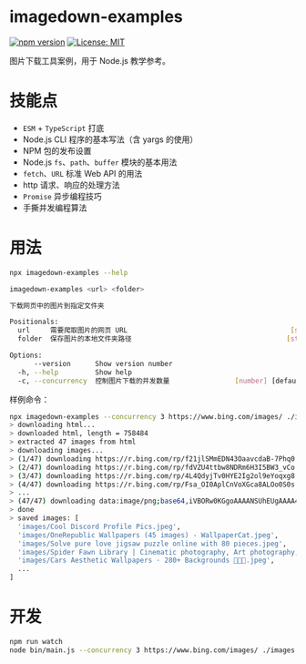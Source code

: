 # imagedown-examples

[![npm version](https://img.shields.io/npm/v/imagedown-example.svg)](https://www.npmjs.com/package/imagedown-example)
[![License: MIT](https://img.shields.io/badge/License-MIT-yellow.svg)](https://opensource.org/licenses/MIT)

图片下载工具案例，用于 Node.js 教学参考。

# 技能点

- `ESM` + `TypeScript` 打底
- Node.js CLI 程序的基本写法（含 yargs 的使用）
- NPM 包的发布设置
- Node.js `fs`、`path`、`buffer` 模块的基本用法
- `fetch`、`URL` 标准 Web API 的用法
- http 请求、响应的处理方法
- `Promise` 异步编程技巧
- 手撕并发编程算法

# 用法

```bash
npx imagedown-examples --help

imagedown-examples <url> <folder>

下载网页中的图片到指定文件夹

Positionals:
  url     需要爬取图片的网页 URL                                        [string]
  folder  保存图片的本地文件夹路径                                      [string]

Options:
      --version      Show version number                               [boolean]
  -h, --help         Show help                                         [boolean]
  -c, --concurrency  控制图片下载的并发数量                [number] [default: 1]
```

样例命令：

```bash
npx imagedown-examples --concurrency 3 https://www.bing.com/images/ ./images
> downloading html...
> downloaded html, length = 758484
> extracted 47 images from html
> downloading images...
> (1/47) downloading https://r.bing.com/rp/f21jlSMmEDN43OaavcdaB-7Phq0.svg
> (2/47) downloading https://r.bing.com/rp/fdVZU4ttbw8NDRm6H3I5BW3_vCo.svg
> (3/47) downloading https://r.bing.com/rp/4L4QdyjTv0HYE2Ig2ol9eYoqxg8.svg
> (4/47) downloading https://r.bing.com/rp/Fsa_OI0AplCnVoXGca8ALOo0S0s.svg
> ...
> (47/47) downloading data:image/png;base64,iVBORw0KGgoAAAANSUhEUgAAAA4AAAAOCAYAAAAfSC3RAAAANElEQVQokWMwTtv9nxzMMKpxhGv8/x+B0SQXIMuhY1waLwCxAKkaPwCxAT5NuDQmENIEwgA05eEwFjHcAQAAAABJRU5ErkJggg==
> done
> saved images: [
  'images/Cool Discord Profile Pics.jpeg',
  'images/OneRepublic Wallpapers (45 images) - WallpaperCat.jpeg',
  'images/Solve pure love jigsaw puzzle online with 80 pieces.jpeg',
  'images/Spider Fawn Library | Cinematic photography, Art photography, Photography inspiration.jpeg',
  'images/Cars Aesthetic Wallpapers · 280+ Backgrounds 🚗🚕🚙.jpeg',
  ...
]
```

# 开发

```bash
npm run watch
node bin/main.js --concurrency 3 https://www.bing.com/images/ ./images
```
